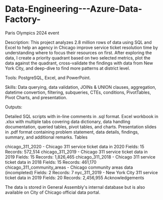 # Data-Engineering---Azure-Data-Factory-

Paris Olympics 2024 event 

Description: This project analyzes 2.8 million rows of data using SQL and Excel to help an agency in Chicago improve service ticket resolution time by understanding where to focus their resources on first. After exploring the data, I create a priority quadrant based on two selected metrics, plot the data against the quadrant, cross-validate the findings with data from New York City, and deep-dive to find more patterns at district level.

Tools: PostgreSQL, Excel, and PowerPoint.

Skills: Data querying, data validation, JOINs & UNION clauses, aggregation, datetime convertion, filtering, subqueries, CTEs, conditions, PivotTables, Pivot Charts, and presentation.

Outputs:

Detailed SQL scripts with in-line comments in .sql format.
Excel workbook in .xlsx with multiple tabs covering data dictionary, data handling documentation, queried tables, pivot tables, and charts.
Presentation slides in .pdf format containing problem statement, data details, findings, summary, and additional remarks.
Tables

chicago_311_2020 - Chicago 311 service ticket data in 2020
Fields: 15
Records: 572,514
chicago_311_2019 - Chicago 311 service ticket data in 2019
Fields: 15
Records: 1,826,465
chicago_311_2018 - Chicago 311 service ticket data in 2018
Fields: 15
Records: 461,170
chicago_311_community_areas - Chicago community areas data (incompleted)
Fields: 2
Records: 7
nyc_311_2019 - New York City 311 service ticket data in 2019
Fields: 20
Records: 2,456,955
Acknowledgements

The data is stored in General Assembly's internal database but is also available on City of Chicago official data portal.
